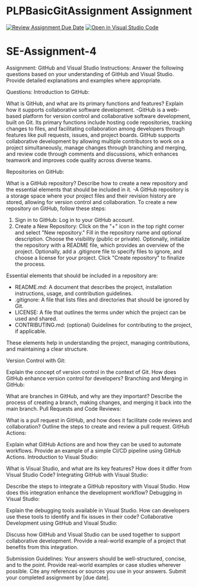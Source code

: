 # PLPBasicGitAssignment Assignment
[![Review Assignment Due Date](https://classroom.github.com/assets/deadline-readme-button-22041afd0340ce965d47ae6ef1cefeee28c7c493a6346c4f15d667ab976d596c.svg)](https://classroom.github.com/a/GvXCZgfk)
[![Open in Visual Studio Code](https://classroom.github.com/assets/open-in-vscode-2e0aaae1b6195c2367325f4f02e2d04e9abb55f0b24a779b69b11b9e10269abc.svg)](https://classroom.github.com/online_ide?assignment_repo_id=15550812&assignment_repo_type=AssignmentRepo)
# SE-Assignment-4
Assignment: GitHub and Visual Studio
Instructions:
Answer the following questions based on your understanding of GitHub and Visual Studio. Provide detailed explanations and examples where appropriate.

Questions:
Introduction to GitHub:

What is GitHub, and what are its primary functions and features? Explain how it supports collaborative software development.
-GitHub is a web-based platform for version control and collaborative software development, built on Git. Its primary functions include hosting code repositories, tracking changes to files, and facilitating collaboration among developers through features like pull requests, issues, and project boards. GitHub supports collaborative development by allowing multiple contributors to work on a project simultaneously, manage changes through branching and merging, and review code through comments and discussions, which enhances teamwork and improves code quality across diverse teams.

Repositories on GitHub:

What is a GitHub repository? Describe how to create a new repository and the essential elements that should be included in it.
-A GitHub repository is a storage space where your project files and their revision history are stored, allowing for version control and collaboration. To create a new repository on GitHub, follow these steps:

1. Sign in to GitHub: Log in to your GitHub account.
2. Create a New Repository: Click on the "+" icon in the top right corner and select "New repository." Fill in the repository name and optional description. Choose the visibility (public or private). Optionally, initialize the repository with a README file, which provides an overview of the project. Optionally, add a .gitignore file to specify files to ignore, and choose a license for your project. Click "Create repository" to finalize the process.

Essential elements that should be included in a repository are:

- README.md: A document that describes the project, installation instructions, usage, and contribution guidelines.
- .gitignore: A file that lists files and directories that should be ignored by Git.
- LICENSE: A file that outlines the terms under which the project can be used and shared.
- CONTRIBUTING.md: (optional) Guidelines for contributing to the project, if applicable.

These elements help in understanding the project, managing contributions, and maintaining a clear structure.

Version Control with Git:

Explain the concept of version control in the context of Git. How does GitHub enhance version control for developers?
Branching and Merging in GitHub:

What are branches in GitHub, and why are they important? Describe the process of creating a branch, making changes, and merging it back into the main branch.
Pull Requests and Code Reviews:

What is a pull request in GitHub, and how does it facilitate code reviews and collaboration? Outline the steps to create and review a pull request.
GitHub Actions:

Explain what GitHub Actions are and how they can be used to automate workflows. Provide an example of a simple CI/CD pipeline using GitHub Actions.
Introduction to Visual Studio:

What is Visual Studio, and what are its key features? How does it differ from Visual Studio Code?
Integrating GitHub with Visual Studio:

Describe the steps to integrate a GitHub repository with Visual Studio. How does this integration enhance the development workflow?
Debugging in Visual Studio:

Explain the debugging tools available in Visual Studio. How can developers use these tools to identify and fix issues in their code?
Collaborative Development using GitHub and Visual Studio:

Discuss how GitHub and Visual Studio can be used together to support collaborative development. Provide a real-world example of a project that benefits from this integration.


Submission Guidelines:
Your answers should be well-structured, concise, and to the point.
Provide real-world examples or case studies wherever possible.
Cite any references or sources you use in your answers.
Submit your completed assignment by [due date].
